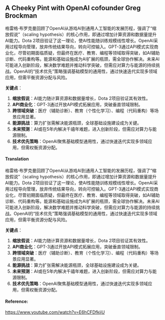 ## A Cheeky Pint with OpenAI cofounder Greg Brockman



格雷格·布罗克曼回顾了OpenAI从游戏AI到通用人工智能的发展历程，强调了“缩放假说”（scaling hypothesis）的核心作用，即通过增加计算资源和数据量提升AI能力。Dota 2项目验证了这一理论，使AI性能随训练规模线性增长。OpenAI采用过程导向管理，放弃传统结果导向，转向可控输入。GPT-3通过API模式实现商业化，尽管初期面临质疑，但最终在医疗、教育、编程等领域取得突破，如AI辅助诊断、代码重构等。能源和基础设施成为AI扩展的瓶颈，需全球协作解决。未来AI可能进入创新阶段，解决数学难题并推动科学突破，但需应对算力与能源的持续挑战。OpenAI的“技术优先”策略强调基础模型的通用性，通过快速迭代实现多领域应用，但需平衡资源分配与风险。  

**关键点**：  
1. **缩放假说**：AI能力随计算资源和数据量增长，Dota 2项目验证其有效性。  
2. **API商业化**：GPT-3通过开放API模式拓展应用，突破垂直领域限制。  
3. **跨领域突破**：医疗（辅助诊断）、教育（个性化学习）、编程（代码重构）等场景应用显著。  
4. **能源挑战**：算力扩张需解决能源瓶颈，全球基础设施建设成为关键。  
5. **未来预测**：AI或在5年内解决千禧年难题，进入创新阶段，但需应对算力与能源限制。  
6. **技术优先策略**：OpenAI聚焦基础模型通用性，通过快速迭代实现多领域应用，但需权衡资源分配。</document>

#### Translation 


格雷格·布罗克曼回顾了OpenAI从游戏AI到通用人工智能的发展历程，强调了“缩放假说”（scaling hypothesis）的核心作用，即通过增加计算资源和数据量提升AI能力。Dota 2项目验证了这一理论，使AI性能随训练规模线性增长。OpenAI采用过程导向管理，放弃传统结果导向，转向可控输入。GPT-3通过API模式实现商业化，尽管初期面临质疑，但最终在医疗、教育、编程等领域取得突破，如AI辅助诊断、代码重构等。能源和基础设施成为AI扩展的瓶颈，需全球协作解决。未来AI可能进入创新阶段，解决数学难题并推动科学突破，但需应对算力与能源的持续挑战。OpenAI的“技术优先”策略强调基础模型的通用性，通过快速迭代实现多领域应用，但需平衡资源分配与风险。  

**关键点**：  
1. **缩放假说**：AI能力随计算资源和数据量增长，Dota 2项目验证其有效性。  
2. **API商业化**：GPT-3通过开放API模式拓展应用，突破垂直领域限制。  
3. **跨领域突破**：医疗（辅助诊断）、教育（个性化学习）、编程（代码重构）等场景应用显著。  
4. **能源挑战**：算力扩张需解决能源瓶颈，全球基础设施建设成为关键。  
5. **未来预测**：AI或在5年内解决千禧年难题，进入创新阶段，但需应对算力与能源限制。  
6. **技术优先策略**：OpenAI聚焦基础模型通用性，通过快速迭代实现多领域应用，但需权衡资源分配。

#### Reference: 

https://www.youtube.com/watch?v=E6hCFDfkijU
